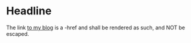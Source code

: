 # Headline

The link <a href="https://picostitch.com/">to my blog</a>
is a -href and shall be rendered as such, and NOT be escaped.